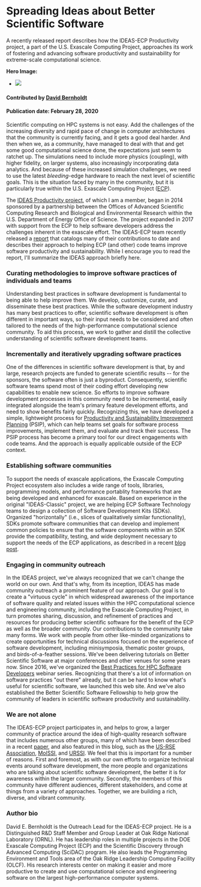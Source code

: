 # Spreading Ideas about Better Scientific Software

A recently released report describes how the IDEAS-ECP Productivity project, a part of the U.S. Exascale Computing Project, approaches its work of fostering and advancing software productivity and sustainability for extreme-scale computational science.

**Hero Image:**

 - <img src='https://exascaleproject.org/wp-content/uploads/2020/01/computing-abstraction.jpg'/>

#### Contributed by [David Bernholdt](https://github.com/bernhold "David Bernholdt GitHub Profile")

#### Publication date: February 28, 2020

Scientific computing on HPC systems is not easy.  Add the challenges of the increasing diversity and rapid pace of change in computer architectures that the community is currently facing, and it gets a good deal harder.  And then when we, as a community, have managed to deal with that and get some good computational science done, the expectations just seem to ratchet up.  The simulations need to include more physics (coupling), with higher fidelity, on larger systems, also increasingly incorporating data analytics.  And because of these increased simulation challenges, we need to use the latest *bleeding*-edge hardware to reach the next level of scientific goals. This is the situation faced by many in the community, but it is particularly true within the U.S. Exascale Computing Project ([ECP](https://exascaleproject.org)).

The [IDEAS Productivity project](https://ideas-productivity.org/), of which I am a member, began in 2014 sponsored by a partnership between the Offices of Advanced Scientific Computing Research and Biological and Environmental Research within the U.S. Department of Energy Office of Science.  The project expanded in 2017 with support from the ECP to help software developers address the challenges inherent in the exascale effort.  The IDEAS-ECP team recently released a [report](https://exascaleproject.org/better-scientific-productivity-through-better-scientific-software-the-ideas-report) that catalogs many of their contributions to date and describes their approach to helping ECP (and other) code teams improve software productivity and sustainability.  While I encourage you to read the report, I'll summarize the IDEAS approach briefly here.

### Curating methodologies to improve software practices of individuals and teams

Understanding best practices in software development is fundamental to being able to help improve them.  We develop, customize, curate, and disseminate these best practices.  While the software development industry has many best practices to offer, scientific software development is often different in important ways, so their input needs to be considered and often tailored to the needs of the high-performance computational science community. To aid this process, we work to gather and distill the collective understanding of scientific software development teams. 

### Incrementally and iteratively upgrading software practices

One of the differences in scientific software development is that, by and large, research projects are funded to generate scientific results -- for the sponsors, the software often is just a byproduct.  Consequently, scientific software teams spend most of their coding effort developing new capabilities to enable new science.  So efforts to improve software development processes in this community need to be incremental, easily integrated alongside the team's primary feature development efforts, and need to show benefits fairly quickly.  Recognizing this, we have developed a simple, lightweight process for [Productivity and Sustainability Improvement Planning](https://bssw.io/psip) (PSIP), which can help teams set goals for software process improvements, implement them, and evaluate and track their success.  The PSIP process has become a primary tool for our direct engagements with code teams.  And the approach is equally applicable outside of the ECP context.

### Establishing software communities

To support the needs of exascale applications, the Exascale Computing Project ecosystem also includes a wide range of tools, libraries, programming models, and performance portablity frameworks that are being developed and enhanced for exascale. Based on experience in the original "IDEAS-Classic" project, we are helping ECP Software Technology teams to design a collection of Software Development Kits (SDKs).  Organized "horizontally" (i.e., slices of qualitatively similar functionality), SDKs promote software communities that can develop and implement common policies to ensure that the software components within an SDK provide the compatibility, testing, and wide deployment necessary to support the needs of the ECP applications, as described in a recent [blog post](https://bssw.io/blog_posts/building-community-through-software-policies).

### Engaging in community outreach

In the IDEAS project, we've always recognized that we can't change the world on our own.  And that's why, from its inception, IDEAS has made community outreach a prominent feature of our approach.  Our goal is to create a "virtuous cycle" in which widespread awareness of the importance of software quality and related issues within the HPC computational science and engineering community, including the Exascale Computing Project, in turn promotes sharing, discussion, and refinement of practices and resources for producing better scientific software for the benefit of the ECP as well as the broader community.  Our contributions to the community take many forms.  We work with people from other like-minded organizations to create opportunities for technical discussions focused on the experience of software development, including minisymposia, thematic poster groups, and birds-of-a-feather sessions. We've been delivering tutorials on Better Scientific Software at major conferences and other venues for some years now.  Since 2016, we've organized the [Best Practices for HPC Software Developers](https://bssw.io/items/best-practices-for-hpc-software-developers-webinar-series) webinar series.  Recognizing that there's a lot of information on software practices "out there" already, but it can be hard to know what's useful for scientific software, we launched this web site.  And we've also established the Better Scientific Software Fellowship to help grow the community of leaders in scientific software productivity and sustainability.

### We are not alone

The IDEAS-ECP project participates in, and helps to grow, a larger community of practice around the idea of high-quality research software that includes numerous other groups, many of which have been described in a recent [paper](https://bssw.io/items/exploring-community-organizations-and-their-role-in-emerging-software-ecosystems), and also featured in this blog, such as the [US-RSE Association](https://bssw.io/blog_posts/us-research-software-engineer-us-rse-association), [MolSSI](https://bssw.io/blog_posts/software-sustainability-in-the-molecular-sciences), and [URSSI](https://bssw.io/blog_posts/urssi-conceptualizing-a-us-research-software-sustainability-institute).  We feel that this is important for a number of reasons.  First and foremost, as with our own efforts to organize technical events around software development, the more people and organizations who are talking about scientific software development, the better it is for awareness within the larger community.  Secondly, the members of this community have different audiences, different stakeholders, and come at things from a variety of approaches.  Together, we are building a rich, diverse, and vibrant community.

### Author bio

David E. Bernholdt is the Outreach Lead for the IDEAS-ECP project. He is a Distinguished R&D Staff Member and Group Leader at Oak Ridge National Laboratory (ORNL). He has leadership roles in multiple projects in the DOE Exascale Computing Project (ECP) and the Scientific Discovery through Advanced Computing (SciDAC) program. He also leads the Programming Environment and Tools area of the Oak Ridge Leadership Computing Facility (OLCF). His research interests center on making it easier and more productive to create and use computational science and engineering software on the largest high-performance computer systems.

<!---
Publish: preview
RSS update: 2020-02-28
Categories: Planning, Collaboration
Topics: Software Engineering, Projects and Organizations
Tags: bssw-blog-article
Level: 2
Prerequisites: default
Aggregate: none
--->
